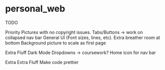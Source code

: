 # personal_web

TODO

Priority
    Pictures with no copyright issues.
    Tabs/Buttons -> work on collapsed nav bar
    General UI (Font sizes, lines, etc).
    Extra breather room at bottom
    Background picture to scale as first page

Extra Fluff
    Dark Mode
    Dropdowns -> coursework?
    Home icon for nav bar

Extra Extra Fluff
    Make code prettier